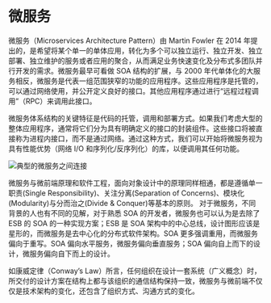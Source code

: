# 微服务

微服务（Microservices Architecture Pattern）由 Martin Fowler 在 2014 年提出的，是希望将某个单一的单体应用，转化为多个可以独立运行、独立开发、独立部署、独立维护的服务或者应用的聚合，从而满足业务快速变化及分布式多团队并行开发的需求。微服务最早可看做 SOA 结构的扩展，与 2000 年代单体化的大服务相反，微服务是代表一组范围狭窄的功能的应用程序。这些应用程序是托管的，可以通过网络使用，并公开定义良好的接口。其他应用程序通过进行“远程过程调用”（RPC）来调用此接口。

微服务体系结构的关键特征是代码的托管，调用和部署方式。如果我们考虑大型的整体应用程序，通常将它们分为具有明确定义的接口的封装组件。这些接口将被直接称为进程内接口，而不是通过网络。通过这种方式，我们可以开始将微服务视为具有性能优势（网络 I/O 和序列化/反序列化）的库，以便调用其任何功能。

![典型的微服务之间连接](https://pic.imgdb.cn/item/611142f65132923bf8ca4cd5.png)

微服务与微前端原理和软件工程，面向对象设计中的原理同样相通，都是遵循单一职责(Single Responsibility)、关注分离(Separation of Concerns)、模块化(Modularity)与分而治之(Divide & Conquer)等基本的原则。
对于微服务，不同背景的人也有不同的见解，对于熟悉 SOA 的开发者，微服务也可以认为是去除了 ESB 的 SOA 的一种实现方案；ESB 是 SOA 架构中的中心总线，设计图形应该是星形的，而微服务是去中心化的分布式软件架构。SOA 更多强调重用，而微服务偏向于重写。SOA 偏向水平服务，微服务偏向垂直服务；SOA 偏向自上而下的设计，微服务偏向自下而上的设计。

如康威定律（Conway’s Law）所言，任何组织在设计一套系统（广义概念）时，所交付的设计方案在结构上都与该组织的通信结构保持一致，微服务与微前端不仅仅是技术架构的变化，还包含了组织方式、沟通方式的变化。

